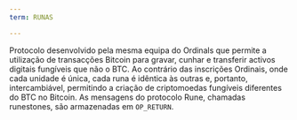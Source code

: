 ```yaml
---
term: RUNAS

---
```

Protocolo desenvolvido pela mesma equipa do Ordinals que permite a utilização de transacções Bitcoin para gravar, cunhar e transferir activos digitais fungíveis que não o BTC. Ao contrário das inscrições Ordinais, onde cada unidade é única, cada runa é idêntica às outras e, portanto, intercambiável, permitindo a criação de criptomoedas fungíveis diferentes do BTC no Bitcoin. As mensagens do protocolo Rune, chamadas runestones, são armazenadas em `OP_RETURN`.
